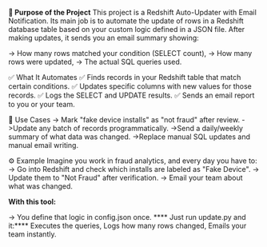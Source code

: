 **🎯 Purpose of the Project**
This project is a Redshift Auto-Updater with Email Notification.
Its main job is to automate the update of rows in a Redshift database table based on your custom logic defined in a JSON file.
After making updates, it sends you an email summary showing:

-> How many rows matched your condition (SELECT count),
-> How many rows were updated,
-> The actual SQL queries used.

✅ What It Automates
✅ Finds records in your Redshift table that match certain conditions.
✅ Updates specific columns with new values for those records.
✅ Logs the SELECT and UPDATE results.
✅ Sends an email report to you or your team.

🧠 Use Cases
-> Mark "fake device installs" as "not fraud" after review.
->Update any batch of records programmatically.
->Send a daily/weekly summary of what data was changed.
->Replace manual SQL updates and manual email writing.

⚙️ Example
Imagine you work in fraud analytics, and every day you have to:
-> Go into Redshift and check which installs are labeled as "Fake Device".
-> Update them to "Not Fraud" after verification.
-> Email your team about what was changed.

**With this tool:**

-> You define that logic in config.json once.
**** Just run update.py and it:****
Executes the queries,
Logs how many rows changed,
Emails your team instantly.
